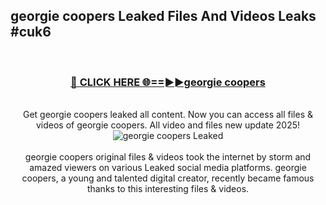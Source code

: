 ## georgie coopers Leaked Files And Videos Leaks #cuk6
<br>
<div align="center">
<h3><a href="https://watchclip.my.id/georgie coopers" rel="nofollow">🔴 CLICK HERE 🌐==►►georgie coopers</a></h3>
<br>
Get georgie coopers leaked all content. Now you can access all files & videos of georgie coopers. All video and files new update 2025!
<br>
<a href="https://watchclip.my.id/georgie coopers" rel="nofollow" data-target="animated-image.originalLink"><img src="https://i.ibb.co.com/WyWwxjT/player-gif2.gif" alt="georgie coopers Leaked" style="max-width: 100%; display: inline-block;" data-target="animated-image.originalImage"></a>
<br><br>
georgie coopers original files & videos took the internet by storm and amazed viewers on various Leaked social media platforms. georgie coopers, a young and talented digital creator, recently became famous thanks to this interesting files & videos.
</div>
<br>